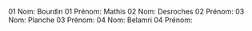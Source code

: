 01 Nom: Bourdin
01 Prénom: Mathis
02 Nom: Desroches
02 Prénom:
03 Nom: Planche
03 Prénom:
04 Nom: Belamri
04 Prénom:
